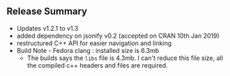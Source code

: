 ## Release Summary

* Updates v1.2.1 to v1.3
* added dependency on jsonify v0.2 (accepted on CRAN 10th Jan 2019)
* restructured C++ API for easier navigation and linking
* Build Note - Fedora clang : installed size is 6.3mb
  - The builds says the `libs` file is 4.3mb. I can't reduce this file size, all the compiled c++ headers and files are required.
  

